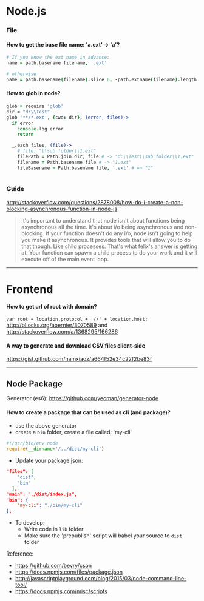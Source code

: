 # Node.js

### File

#### How to get the base file name: 'a.ext' -> 'a'?
```coffee
# If you know the ext name in advance:
name = path.basename filename, '.ext'

# otherwise
name = path.basename(filename).slice 0, -path.extname(filename).length
```

#### How to glob in node?
```coffee
glob = require 'glob'
dir = "d:\\Test"
glob '**/*.ext', {cwd: dir}, (error, files)->
  if error
    console.log error
    return

  _.each files, (file)->
    # file: "\\sub folder\\1.ext"
    filePath = Path.join dir, file # -> "d:\\Test\\sub folder\\1.ext"
    filename = Path.basename file # -> "1.ext"
    fileBasename = Path.basename file, '.ext' # => "1"
    
```

### Guide
http://stackoverflow.com/questions/2878008/how-do-i-create-a-non-blocking-asynchronous-function-in-node-js
> It's important to understand that node isn't about functions being asynchronous all the time. It's about i/o being asynchronous and non-blocking. If your function doesn't do any i/o, node isn't going to help you make it asynchronous. It provides tools that will allow you to do that though. Like child processes. That's what felix's answer is getting at. Your function can spawn a child process to do your work and it will execute off of the main event loop.

---

# Frontend

#### How to get url of root with domain? 
`var root = location.protocol + '//' + location.host;`
http://bl.ocks.org/abernier/3070589 and http://stackoverflow.com/a/1368295/166286

#### A way to generate and download CSV files client-side
https://gist.github.com/hamxiaoz/a664f52e34c22f2be83f

---

## Node Package
Generator (es6): https://github.com/yeoman/generator-node

#### How to create a package that can be used as cli (and package)?
- use the above generator
- create a `bin` folder, create a file called: 'my-cli'
```js
#!/usr/bin/env node
require(__dirname+'/../dist/my-cli')
```
- Update your package.json:

```json
"files": [
    "dist",
    "bin"
  ],
"main": "./dist/index.js",
"bin": {
    "my-cli": "./bin/my-cli"
},

```
- To develop:
    - Write code in `lib` folder
    - Make sure the 'prepublish' script will babel your source to `dist` folder

Reference: 
- https://github.com/bevry/cson
- https://docs.npmjs.com/files/package.json
- http://javascriptplayground.com/blog/2015/03/node-command-line-tool/
- https://docs.npmjs.com/misc/scripts

